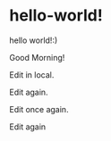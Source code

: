 # hello-world!

hello world!:)

Good Morning!

Edit in local.

Edit again.

Edit once again.

Edit again